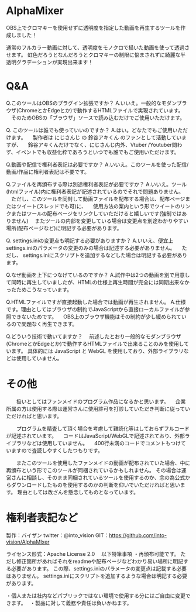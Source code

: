 # AlphaMixer
OBS上でクロマキーを使用せずに透明度を指定した動画を再生するツールを作成しました！

通常のフルカラー動画に対して、透明度をモノクロで描いた動画を使って透過させます。
虹色だろうとなんだろうとクロマキーの制限に悩まされずに綺麗な半透明グラデーションが実現出来ます！


# Q&A
Q.このツールはOBSのプラグイン拡張ですか？
A.いいえ。一般的なモダンブラウザ(ChromeとかEdgeとか)で動作するHTMLファイルで実現されています。
　そのためOBSの「ブラウザ」ソースで読み込むだけでご使用いただけます。

Q. このツールは誰でも使っていいのですか？
A.はい。どなたでもご使用いただけます。
　製作者は にじさんじ の 鈴谷アキくん のファンとして活動していますが、
　鈴谷アキくんだけでなく、にじさんじ内外、Vtuber /Youtuber問わず、イベントでも収益化枠であろうといつでも誰でもご使用いただけます。

Q.動画や配信で権利者表記は必要ですか？
A.いいえ。このツールを使った配信/動画/作品に権利者表記は不要です。

Q.ファイルを再頒布する際は別途権利者表記が必要ですか？
A.いいえ。ツール(htmlファイル)内に権利者表記が記述されているのでそれで問題ありません。
　ただし、このツールを同封して動画ファイルを配布する場合は、配布ページまたはツイート(スレッドでも可)に、
　使用方法の案内という形でツイートのリンクまたはツールの配布ページをリンクしていただけると嬉しいです(強制ではありません)
　またツールの内部を変更している場合は変更点を別途わかりやすい場所(配布ページなど)に明記する必要があります。

Q. settings.iniの変更点も明記する必要がありますか？
A.いいえ、便宜上settings.iniのパラメータの変更のみの場合は記述する必要がありません。
　ただし、 settings.iniにスクリプトを追加するなどした場合は明記する必要があります。

Q.なぜ動画を上下につなげているのですか？
A.試作中は2つの動画を別で用意して同時に再生していましたが、HTMLの仕様上再生時間が完全には同期出来なかったためこうなっています。

Q.HTMLファイルですが直接起動した場合では動画が再生されません。
A.仕様です。理由としてはブラウザの制約でJavaScriptから直接ローカルファイルが参照できないためです。
　OBS上のブラウザ機能はその制約が少し緩められているので問題なく再生できます。

Q.どういう技術で動いてますか？
　前述したとおり一般的なモダンブラウザ(ChromeとかEdgeとか)で動作するHTMLファイルで出来ることのみを使用しています。
 具体的には JavaScript と WebGL を使用しており、外部ライブラリなどは使用していません。

# その他
　　扱いとしてはファンメイドのプログラム作品になるかと思います。
　企業所属の方は使用する際は運営さんに使用許可を打診していただき判断に従っていただければと思います。

　　プログラムを精査して頂く場合を考慮して難読化等はしておらずフルコードが記述されています。
　コードはJavaScript/WebGLで記述されており、外部ライブラリなどは使用していません。
　400行未満のコードでコメントもつけていますので査読しやすくしたつもりです。
 
　　またこのツールを使用したファンメイドの動画が配布されていた場合、中に再頒布という形でこのツールが同梱されているかもしれません。
  その場合は運営さんに相談し、そのまま同梱されているツールを使用するのか、念の為公式からダウンロードしたものを使用するのかの判断を仰いでいただければと思います。
  理由としては改ざんを懸念してものとなっています。
 
# 権利者表記など

製作：バイザン
twitter：@into_vision
GIT：https://github.com/into-vision/AlphaMIxer

ライセンス形式：Apache License 2.0
　以下特筆事項
 ・再頒布可能です。
  ただし修正箇所があればそれをreadmeや配布ページなどわかり易い場所に明記する必要があります。
  この際、settings.iniのパラメータの変更点は記載する必要はありません。
  settings.iniにスクリプトを追加するような場合は明記する必要があります。

 ・個人または社内などパブリックではない環境で使用する分にはご自由に変更できます。　
 ・製品に対して義務や責任は負いかねます。

